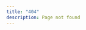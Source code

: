 ```yaml
---
title: "404"
description: Page not found
---
```


<!-- This is a dummy article that circumvents a bug in the documentation theme. Please do not delete. -->
